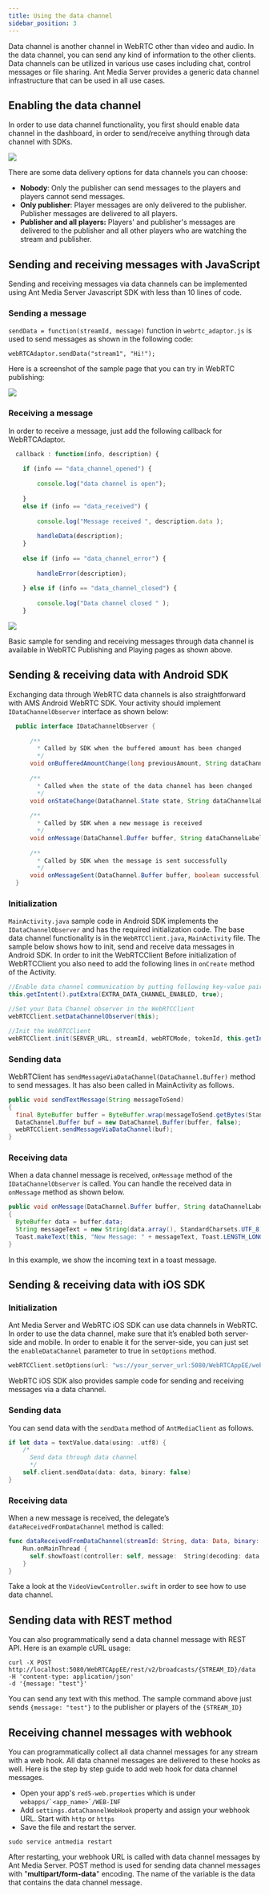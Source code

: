 ```yaml
---
title: Using the data channel
sidebar_position: 3
---
```


Data channel is another channel in WebRTC other than video and audio. In the data channel, you can send any kind of information to the other clients. Data channels can be utilized in various use cases including chat, control messages or file sharing. Ant Media Server provides a generic data channel infrastructure that can be used in all use cases.

## Enabling the data channel

In order to use data channel functionality, you first should enable data channel in the dashboard, in order to send/receive anything through data channel with SDKs.

![](@site/static/img/image-1645113575789.png)

There are some data delivery options for data channels you can choose:

*   **Nobody**: Only the publisher can send messages to the players and players cannot send messages.
*   **Only publisher**: Player messages are only delivered to the publisher. Publisher messages are delivered to all players.
*   **Publisher and all players:** Players' and publisher's messages are delivered to the publisher and all other players who are watching the stream and publisher.

## Sending and receiving messages with JavaScript

Sending and receiving messages via data channels can be implemented using Ant Media Server Javascript SDK with less than 10 lines of code.

### Sending a message

```sendData = function(streamId, message)``` function in ```webrtc_adaptor.js``` is used to send messages as shown in the following code: 

    webRTCAdaptor.sendData("stream1", "Hi!");

Here is a screenshot of the sample page that you can try in WebRTC publishing:

![](@site/static/img/image-1645113728234.png)

### Receiving a message

In order to receive a message, just add the following callback for WebRTCAdaptor.

```js
  callback : function(info, description) {
  
    if (info == "data_channel_opened") {
  
        console.log("data channel is open");
  
    }
    else if (info == "data_received") {
  
        console.log("Message received ", description.data );
  
        handleData(description);
    }
  
    else if (info == "data_channel_error") {
  
        handleError(description);
  
    } else if (info == "data_channel_closed") {
  
        console.log("Data channel closed " );
    }
```
![](@site/static/img/image-1645113777763.png)

  

Basic sample for sending and receiving messages through data channel is available in WebRTC Publishing and Playing pages as shown above.

## Sending & receiving data with Android SDK

Exchanging data through WebRTC data channels is also straightforward with AMS Android WebRTC SDK. Your activity should implement ```IDataChannelObserver``` interface as shown below:

```java
  public interface IDataChannelObserver {
  
      /**
        * Called by SDK when the buffered amount has been changed
        */
      void onBufferedAmountChange(long previousAmount, String dataChannelLabel);
  
      /**
        * Called when the state of the data channel has been changed
        */
      void onStateChange(DataChannel.State state, String dataChannelLabel);
  
      /**
        * Called by SDK when a new message is received
        */ 
      void onMessage(DataChannel.Buffer buffer, String dataChannelLabel);
  
      /**
        * Called by SDK when the message is sent successfully
        */ 
      void onMessageSent(DataChannel.Buffer buffer, boolean successful);
  }
```

### Initialization

```MainActivity.java``` sample code in Android SDK implements the ```IDataChannelObserver``` and has the required initialization code. The base data channel functionality is in the ```WebRTCClient.java```, ```MainActivity``` file. The sample below shows how to init, send and receive data messages in Android SDK. In order to init the WebRTCClient Before initialization of WebRTCClient you also need to add the following lines in ```onCreate``` method of the Activity.

```java
//Enable data channel communication by putting following key-value pair to your Intent before initialization of WebRTCClient
this.getIntent().putExtra(EXTRA_DATA_CHANNEL_ENABLED, true);

//Set your Data Channel observer in the WebRTCClient 
webRTCClient.setDataChannelObserver(this);

//Init the WebRTCClient
webRTCClient.init(SERVER_URL, streamId, webRTCMode, tokenId, this.getIntent());
```

### Sending data

WebRTClient has ```sendMessageViaDataChannel(DataChannel.Buffer)``` method to send messages. It has also been called in MainActivity as follows.

```java
public void sendTextMessage(String messageToSend) 
{
  final ByteBuffer buffer = ByteBuffer.wrap(messageToSend.getBytes(StandardCharsets.UTF_8));
  DataChannel.Buffer buf = new DataChannel.Buffer(buffer, false);
  webRTCClient.sendMessageViaDataChannel(buf);
} 
```

### Receiving data

When a data channel message is received, ```onMessage``` method of the ```IDataChannelObserver``` is called. You can handle the received data in ```onMessage``` method as shown below.

```java
public void onMessage(DataChannel.Buffer buffer, String dataChannelLabel) 
{
  ByteBuffer data = buffer.data;
  String messageText = new String(data.array(), StandardCharsets.UTF_8);
  Toast.makeText(this, "New Message: " + messageText, Toast.LENGTH_LONG).show();
}
```

In this example, we show the incoming text in a toast message.

## Sending & receiving data with iOS SDK

### Initialization

Ant Media Server and WebRTC iOS SDK can use data channels in WebRTC. In order to use the data channel, make sure that it’s enabled both server-side and mobile. In order to enable it for the server-side, you can just set the ```enableDataChannel``` parameter to true in ```setOptions``` method.

```swift
webRTCClient.setOptions(url: "ws://your_server_url:5080/WebRTCAppEE/websocket", streamId: "stream123", token: "", mode: .play, enableDataChannel: true)
```

WebRTC iOS SDK also provides sample code for sending and receiving messages via a data channel.

### Sending data

You can send data with the ```sendData``` method of ```AntMediaClient``` as follows.

```swift
if let data = textValue.data(using: .utf8) {
    /*
      Send data through data channel
      */
    self.client.sendData(data: data, binary: false)       
}
```

### Receiving data

When a new message is received, the delegate’s ```dataReceivedFromDataChannel``` method is called:

```swift
func dataReceivedFromDataChannel(streamId: String, data: Data, binary: Bool) {      
    Run.onMainThread {
      self.showToast(controller: self, message:  String(decoding: data, as: UTF8.self), seconds: 1.0)
    }       
}
```

Take a look at the ```VideoViewController.swift``` in order to see how to use data channel.

## Sending data with REST method

You can also programmatically send a data channel message with REST API. Here is an example cURL usage:

```http
curl -X POST
http://localhost:5080/WebRTCAppEE/rest/v2/broadcasts/{STREAM_ID}/data
-H 'content-type: application/json'
-d '{message: "test"}'
```

You can send any text with this method. The sample command above just sends ```{message: "test"}``` to the publisher or players of the ```{STREAM_ID}```

## Receiving channel messages with webhook

You can programmatically collect all data channel messages for any stream with a web hook. All data channel messages are delivered to these hooks as well. Here is the step by step guide to add web hook for data channel messages.

*   Open your app's ```red5-web.properties``` which is under ```webapps/`<app_name>`/WEB-INF```
*   Add ```settings.dataChannelWebHook``` property and assign your webhook URL. Start with ```http``` or ```https```
*   Save the file and restart the server.

```
sudo service antmedia restart
```

After restarting, your webhook URL is called with data channel messages by Ant Media Server. POST method is used for sending data channel messages with "**multipart/form-data**" encoding. The name of the variable is the data that contains the data channel message.
